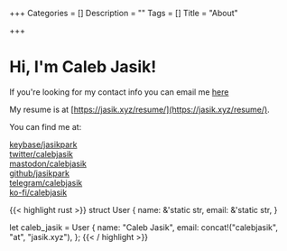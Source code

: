+++
Categories = []
Description = ""
Tags = []
Title = "About"

+++

# Hi, I'm Caleb Jasik!

If you're looking for my contact info you can email me [here](mailto:calebjasik@jasik.xyz)

My resume is at [https://jasik.xyz/resume/](https://jasik.xyz/resume/).

You can find me at:

<div class="navi-parent" style="width:40%">
    <a href="https://keybase.io/jasikpark" rel="me">keybase/jasikpark</a>
    <a href="https://twitter.com/calebjasik" rel="me">twitter/calebjasik</a>
    <a href="https://mastodon.social/@calebjasik" rel="me">mastodon/calebjasik</a>
    <a href="https://github.com/jasikpark" rel="me">github/jasikpark</a>
    <a href="https://t.me/calebjasik" rel="me">telegram/calebjasik</a>
    <a href="https://ko-fi.com/calebjasik" rel="me"><span style="white-space:nowrap;">ko-fi/calebjasik</span></a>
</div>

{{< highlight rust >}}
struct User {
    name: &'static str,
    email: &'static str,
}

let caleb_jasik = User {
    name: "Caleb Jasik",
    email: concat!("calebjasik", "at", "jasik.xyz"),
};
{{< / highlight >}}